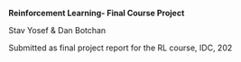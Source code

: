 **Reinforcement Learning- Final Course Project**

Stav Yosef & Dan Botchan

Submitted as final project report for the RL course, IDC, 202
